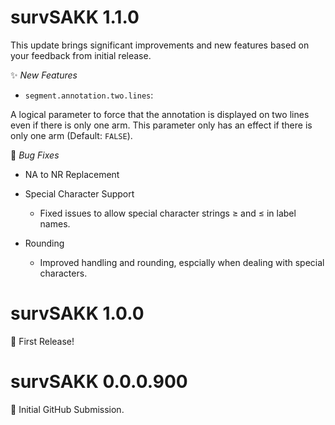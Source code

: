 # survSAKK 1.1.0

This update brings significant improvements and new features based on your feedback from initial release. 

✨  *New Features*

- `segment.annotation.two.lines`: 

A logical parameter to force that the annotation is displayed on two lines even if there is only one arm. This
parameter only has an effect if there is only one arm (Default: `FALSE`).

🐛  *Bug Fixes*

- NA to NR Replacement

- Special Character Support

  - Fixed  issues to allow special character strings ≥ and ≤ in label names.
  
  
- Rounding

  - Improved handling and rounding, espcially when dealing with special characters.
  
# survSAKK 1.0.0

🎉 First Release!

# survSAKK 0.0.0.900

🚩 Initial GitHub Submission.
